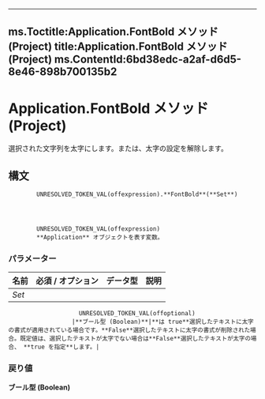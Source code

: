 

---
ms.Toctitle:Application.FontBold メソッド (Project)
title:Application.FontBold メソッド (Project)
ms.ContentId:6bd38edc-a2af-d6d5-8e46-898b700135b2
---
# Application.FontBold メソッド (Project)




選択された文字列を太字にします。または、太字の設定を解除します。

## 構文

            UNRESOLVED_TOKEN_VAL(offexpression).**FontBold**(**Set**)




            UNRESOLVED_TOKEN_VAL(offexpression)
            **Application** オブジェクトを表す変数。

### パラメーター

|**名前**|**必須 / オプション**|**データ型**|**説明**|
|---|---|---|---|
|*Set*|
                        UNRESOLVED_TOKEN_VAL(offoptional)
                      |**ブール型 (Boolean)**|**は true**選択したテキストに太字の書式が適用されている場合です。**False**選択したテキストに太字の書式が削除された場合。既定値は、選択したテキストが太字でない場合は**False**選択したテキストが太字の場合、 **true を指定**します。|



### 戻り値
**ブール型 (Boolean)**






